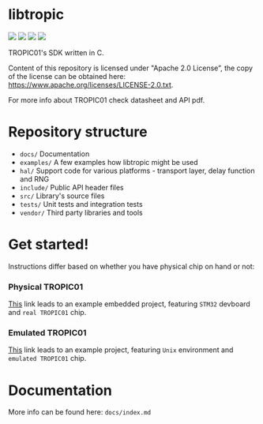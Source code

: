 # libtropic

![](https://github.com/tropicsquare/libtropic/actions/workflows/unit_tests.yml/badge.svg) ![](https://github.com/tropicsquare/libtropic/actions/workflows/integration_tests.yml/badge.svg) ![](https://github.com/tropicsquare/libtropic/actions/workflows/build_docs.yml/badge.svg) ![](https://tropic-gitlab.corp.sldev.cz/internal/sw-design/libtropic/badges/master/coverage.svg)

TROPIC01's SDK written in C.

Content of this repository is licensed under "Apache 2.0 License”, the copy of the license can be obtained here: https://www.apache.org/licenses/LICENSE-2.0.txt.

For more info about TROPIC01 check datasheet and API pdf.


# Repository structure
* `docs/` Documentation
* `examples/` A few examples how libtropic might be used
* `hal/` Support code for various platforms - transport layer, delay function and RNG
* `include/` Public API header files
* `src/` Library's source files
* `tests/` Unit tests and integration tests
* `vendor/` Third party libraries and tools

# Get started!

Instructions differ based on whether you have physical chip on hand or not:

### Physical TROPIC01

[This](https://github.com/tropicsquare/libtropic-stm32) link leads to an example embedded project, featuring `STM32` devboard and `real TROPIC01` chip.

### Emulated TROPIC01

[This](tests/integration/integration_tests.md) link leads to an example project, featuring `Unix` environment and `emulated TROPIC01` chip.

# Documentation

More info can be found here: `docs/index.md`
